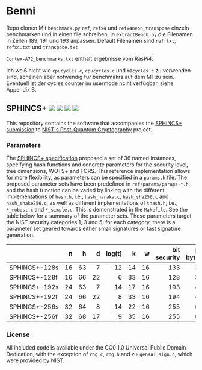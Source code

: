 # Benni

Repo clonen
Mit `benchmark.py` `ref`, `refx4` und `refx4neon_transpose` einzeln benchmarken und in einen file schreiben.
In `extractBench.py` die Filenamen in Zeilen 189, 191 und 193 anpassen.
Default Filenamen sind `ref.txt`, `refx4.txt` und `transpose.txt`

`Cortex-A72_benchmarks.txt` enthält ergebnisse vom RasPi4.

Ich weiß nicht wie `cpucycles.c`, `cpucycles.c` und `m1cycles.c` zu verwenden sind, scheinen aber notwendig für benchmakrs auf dem M1 zu sein.
Eventuell ist der cycles counter im usermode nciht verfügbar, siehe Appendix B.

## SPHINCS+ ![][test-ref] ![][test-sha256-avx2] ![][test-shake256-avx2] ![][test-haraka-aesni]

[test-ref]: https://github.com/sphincs/sphincsplus/workflows/test-ref/badge.svg
[test-sha256-avx2]: https://github.com/sphincs/sphincsplus/workflows/test-sha256-avx2/badge.svg
[test-shake256-avx2]: https://github.com/sphincs/sphincsplus/workflows/test-shake256-avx2/badge.svg
[test-haraka-aesni]: https://github.com/sphincs/sphincsplus/workflows/test-haraka-aesni/badge.svg

This repository contains the software that accompanies the [SPHINCS+ submission](https://sphincs.org/) to [NIST's Post-Quantum Cryptography](https://csrc.nist.gov/Projects/Post-Quantum-Cryptography) project.

### Parameters

The [SPHINCS+ specification](https://sphincs.org/data/sphincs+-specification.pdf) proposed a set of 36 named instances, specifying hash functions and concrete parameters for the security level, tree dimensions, WOTS+ and FORS. This reference implementation allows for more flexibility, as parameters can be specified in a `params.h` file. The proposed parameter sets have been predefined in `ref/params/params-*.h`, and the hash function can be varied by linking with the different implementations of `hash.h`, i.e., `hash_haraka.c`, `hash_sha256.c` and `hash_shake256.c`, as well as different implementations of `thash.h`, i.e., `*_robust.c` and `*_simple.c`. This is demonstrated in the `Makefile`. See the table below for a summary of the parameter sets. These parameters target the NIST security categories 1, 3 and 5; for each category, there is a parameter set geared towards either small signatures or fast signature generation.

|               | n  | h  | d  | log(t) | k  |  w  | bit security | pk bytes | sk bytes | sig bytes |
| :------------ | -: | -: | -: | -----: | -: | --: | -----------: | -------: | -------: | --------: |
| SPHINCS+-128s | 16 | 63 |  7 |     12 | 14 |  16 |          133 |       32 |       64 |     7,856 |
| SPHINCS+-128f | 16 | 66 | 22 |      6 | 33 |  16 |          128 |       32 |       64 |    17,088 |
| SPHINCS+-192s | 24 | 63 |  7 |     14 | 17 |  16 |          193 |       48 |       96 |    16,224 |
| SPHINCS+-192f | 24 | 66 | 22 |      8 | 33 |  16 |          194 |       48 |       96 |    35,664 |
| SPHINCS+-256s | 32 | 64 |  8 |     14 | 22 |  16 |          255 |       64 |      128 |    29,792 |
| SPHINCS+-256f | 32 | 68 | 17 |      9 | 35 |  16 |          255 |       64 |      128 |    49,856 |

### License

All included code is available under the CC0 1.0 Universal Public Domain Dedication, with the exception of `rng.c`, `rng.h` and `PQCgenKAT_sign.c`, which were provided by NIST.
